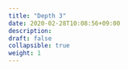 ```yaml
---
title: "Depth 3"
date: 2020-02-28T10:08:56+09:00
description: 
draft: false
collapsible: true
weight: 1
---
```


